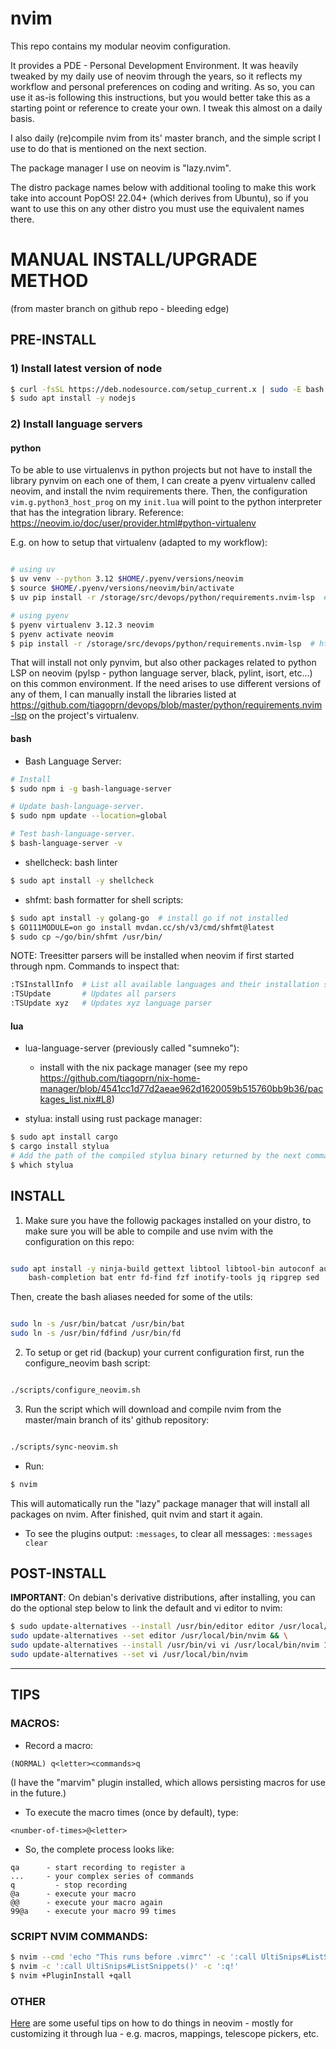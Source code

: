 # nvim

This repo contains my modular neovim configuration.

It provides a PDE - Personal Development Environment. It was heavily tweaked by my daily use of neovim through the years, so it reflects my workflow and personal preferences on coding and writing. As so, you can use it as-is following this instructions, but you would better take this as a starting point or reference to create your own. I tweak this almost on a daily basis.

I also daily (re)compile nvim from its' master branch, and the simple script I use to do that is mentioned on the next section.

The package manager I use on neovim is "lazy.nvim".

The distro package names below with additional tooling to make this work take into account PopOS! 22.04+ (which derives from Ubuntu), so if you want to use this on any other distro you must use the equivalent names there.

# MANUAL INSTALL/UPGRADE METHOD
(from master branch on github repo - bleeding edge)

## PRE-INSTALL

### 1) Install latest version of node

```bash
$ curl -fsSL https://deb.nodesource.com/setup_current.x | sudo -E bash -
$ sudo apt install -y nodejs
```

### 2) Install language servers

#### python

To be able to use virtualenvs in python projects but not have to install the library pynvim on each one of them, I can create a pyenv virtualenv called neovim, and install the nvim requirements there. Then, the configuration `vim.g.python3_host_prog` on my `init.lua` will point to the python interpreter that has the integration library. Reference: <https://neovim.io/doc/user/provider.html#python-virtualenv>

E.g. on how to setup that virtualenv (adapted to my workflow):

```bash

# using uv
$ uv venv --python 3.12 $HOME/.pyenv/versions/neovim
$ source $HOME/.pyenv/versions/neovim/bin/activate
$ uv pip install -r /storage/src/devops/python/requirements.nvim-lsp  # https://github.com/tiagoprn/devops/blob/master/python/requirements.nvim-lsp

# using pyenv
$ pyenv virtualenv 3.12.3 neovim
$ pyenv activate neovim
$ pip install -r /storage/src/devops/python/requirements.nvim-lsp  # https://github.com/tiagoprn/devops/blob/master/python/requirements.nvim-lsp

```

That will install not only pynvim, but also other packages related to python LSP on neovim (pylsp - python language server, black, pylint, isort, etc...) on this common environment. If the need arises to use different versions of any of them, I can manually install the libraries listed at <https://github.com/tiagoprn/devops/blob/master/python/requirements.nvim-lsp> on the project's virtualenv.

#### bash

- Bash Language Server:
```bash
# Install
$ sudo npm i -g bash-language-server

# Update bash-language-server.
$ sudo npm update --location=global

# Test bash-language-server.
$ bash-language-server -v
```

- shellcheck: bash linter
```bash
$ sudo apt install -y shellcheck
```

- shfmt: bash formatter for shell scripts:
```bash
$ sudo apt install -y golang-go  # install go if not installed
$ GO111MODULE=on go install mvdan.cc/sh/v3/cmd/shfmt@latest
$ sudo cp ~/go/bin/shfmt /usr/bin/
```

NOTE: Treesitter parsers will be installed when neovim if first started through npm. Commands to inspect that:
```bash
:TSInstallInfo  # List all available languages and their installation status
:TSUpdate       # Updates all parsers
:TSUpdate xyz   # Updates xyz language parser
```

#### lua

- lua-language-server (previously called "sumneko"):
    - install with the nix package manager (see my repo <https://github.com/tiagoprn/nix-home-manager/blob/4541cc1d77d2aeae962d1620059b515760bb9b36/packages_list.nix#L8>)

- stylua: install using rust package manager:
```bash
$ sudo apt install cargo
$ cargo install stylua
# Add the path of the compiled stylua binary returned by the next command to your $PATH:
$ which stylua
```

## INSTALL

1) Make sure you have the followig packages installed on your distro, to make sure you will be able to compile and use nvim with the configuration on this repo:

``` bash

sudo apt install -y ninja-build gettext libtool libtool-bin autoconf automake cmake g++ pkg-config unzip curl doxygen \
    bash-completion bat entr fd-find fzf inotify-tools jq ripgrep sed

```

Then, create the bash aliases needed for some of the utils:


``` bash

sudo ln -s /usr/bin/batcat /usr/bin/bat
sudo ln -s /usr/bin/fdfind /usr/bin/fd


```

2) To setup or get rid (backup) your current configuration first, run the configure_neovim bash script:

``` bash

./scripts/configure_neovim.sh

```

3) Run the script which will download and compile nvim from the master/main branch of its' github repository:

``` bash

./scripts/sync-neovim.sh

```

- Run:
``` bash
$ nvim
```

This will automatically run the "lazy" package manager that will install all packages on nvim. After finished, quit nvim and start it again.

- To see the plugins output: `:messages`, to clear all messages: `:messages clear`

## POST-INSTALL

**IMPORTANT**: On debian's derivative distributions, after installing, you can do the optional step below to link the default and vi editor to nvim:

```bash
$ sudo update-alternatives --install /usr/bin/editor editor /usr/local/bin/nvim 1 && \
sudo update-alternatives --set editor /usr/local/bin/nvim && \
sudo update-alternatives --install /usr/bin/vi vi /usr/local/bin/nvim 1 && \
sudo update-alternatives --set vi /usr/local/bin/nvim
```

---

## TIPS

### MACROS:

- Record a macro:
```
(NORMAL) q<letter><commands>q
```

(I have the "marvim" plugin installed, which allows persisting macros for use in the future.)

- To execute the macro <number> times (once by default), type:
```
<number-of-times>@<letter>
```

- So, the complete process looks like:
```
qa      - start recording to register a
...	    - your complex series of commands
q	      - stop recording
@a	    - execute your macro
@@	    - execute your macro again
99@a    - execute your macro 99 times
```

### SCRIPT NVIM COMMANDS:
```bash
$ nvim --cmd 'echo "This runs before .vimrc"' -c ':call UltiSnips#ListSnippets()' -c '<Esc>' -c ':q!'
$ nvim -c ':call UltiSnips#ListSnippets()' -c ':q!'
$ nvim +PluginInstall +qall
```

### OTHER

[Here](TIPS.md) are some useful tips on how to do things in neovim - mostly for customizing it through lua - e.g. macros, mappings, telescope pickers, etc.
